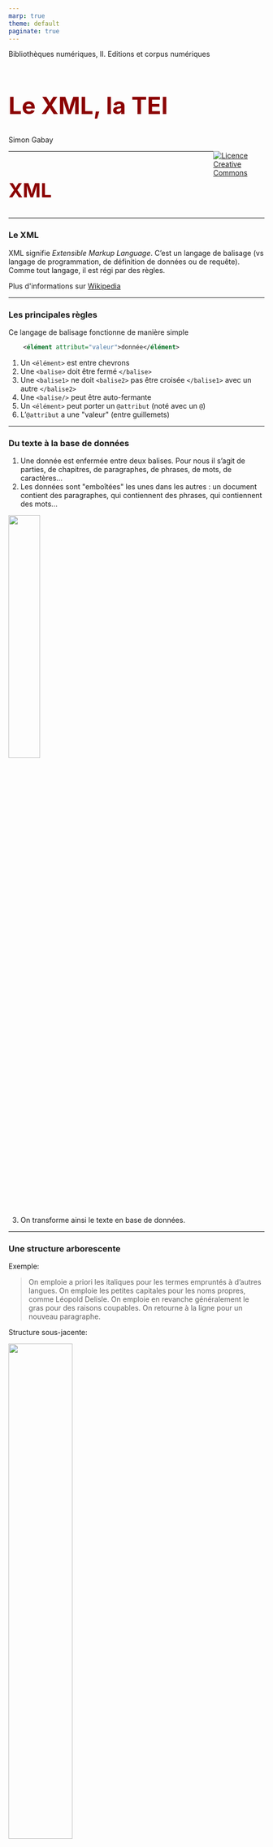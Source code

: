 ```yaml
---
marp: true
theme: default
paginate: true
---
```


<style>
img[alt~="center"] {
  display: block;
  margin: 0 auto;
}
h1 {
  font-size: 46px;
  color: darkred;
}
h2 {
  font-size: 38px;
  color: darkred;
}
</style>

Bibliothèques numériques, II. Editions et corpus numériques

# Le XML, la TEI

Simon Gabay

<a style="float:right; width: 20%;" rel="license" href="http://creativecommons.org/licenses/by-sa/4.0/"><img alt="Licence Creative Commons" src="https://i.creativecommons.org/l/by/4.0/88x31.png"/></a>

---
## XML
---

### Le XML
XML signifie _Extensible Markup Language_. C’est un langage de balisage (vs langage de programmation, de définition de données ou de requête). Comme tout langage, il est régi par des règles.

Plus d'informations sur [Wikipedia](https://fr.wikipedia.org/wiki/Extensible_Markup_Language)

---

### Les principales règles

Ce langage de balisage fonctionne de manière simple
```XML
    <élément attribut="valeur">donnée</élément>
```
1. Un `<élément>` est entre chevrons
2. Une `<balise>` doit être fermé `</balise>`
3. Une `<balise1>` ne doit `<balise2>` pas être croisée `</balise1>` avec un autre `</balise2>`
4. Une `<balise/>` peut être auto-fermante
5. Un `<élément>` peut porter un `@attribut` (noté
avec un `@`)
6. L’`@attribut` a une "valeur" (entre guillemets)

---

### Du texte à la base de données

1. Une donnée est enfermée entre deux balises. Pour nous il s’agit de parties, de chapitres, de paragraphes, de phrases, de mots, de caractères...
2. Les données sont "emboîtées" les unes dans les autres : un document contient des paragraphes, qui contiennent des phrases, qui contiennent des mots...

<img src="Cours_02_images/PoupeesRusses.jpg" width="35%"/>


3. On transforme ainsi le texte en base de données.

---

### Une structure arborescente

Exemple:

>On emploie a priori les italiques pour les termes empruntés à d’autres langues. On emploie les petites capitales pour les noms propres, comme Léopold Delisle. On emploie en revanche généralement le gras pour des raisons coupables.
On retourne à la ligne pour un nouveau paragraphe.

Structure sous-jacente:

<img src="Cours_02_images/arbor0.png" width="50%"/>

---

### XML comme langage structuré (par des balises)

```XML
<document>
  <paragraphe>
    <phrase>
      On emploie <locutionÉtrangère>a
      priori</locutionÉtrangère> les italiques pour les
      termes empruntés à d’autres langues.
    </phrase>
    <phrase>
    On emploie les petites capitales pour les noms
    propres,comme <nom>Léopold Delisle</nom> ou
    <nom>Jules Quicherat</nom>.
    </phrase>
    <phrase>
      On emploie en revanche généralement le gras pour
      des raisons coupables.
    </phrase>
  </paragraphe>
  <paragraphe>
    <phrase>
      On retourne à la ligne pour un nouveau paragraphe.
    </phrase>
  </paragraphe>
</document>
```
---

### Une question fondamentale

Une question fondamentale
1. Nous avons ici utilisé `<paragraphe>` ou `<phrase>`, mais nous aurions pu choisir d’autres noms.
2. Si nous étions italiens, nous aurions choisi `<paragrafo>` et `<frase>`
3. Mais alors les documents sont encodés différemment: comment choisir des noms pour les `<éléments>` et les `@attributs` communs à tous?

---
### Exercice

Exercice 1 [Disponible ici](https://github.com/gabays/Cours_Edition_Geneve/blob/master/Cours_02/Cours_02_exo/Cours_02_exo.md)

---
## TEI
---

### La TEI

- TEI pour _Text Encoding Initiative_
- Elle est créé en 1987 (donc avant internet)
- La TEI est pilotée par un consortium qui maintient et développe des recommandations pour l’encodage des textes
- Ces recommandations sont en constante évolution
- Elles sont disponibles en ligne http://www.tei-c.org/guidelines/

---

### Entre vocabulaire et langage

Il existe d’autres vocabulaires XML que la TEI, comme
- l’EAD (_Encoded Archival Description_) pour les archivistes
- le DC (_Dublin Core_) pour les bibliothécaires
- le TMX (_Translation Memory eXchange_)

Ces vocabulaires peuvent d’ailleurs être exprimés avec d’autres langages (comme RDF-DC en turtle).
Pour cette raison, on parle de XML-TEI, (ainsi il a existé un SGML-TEI).

---

### Trois particularités de la TEI

1. Le vocabulaire est en anglais : on utilise une balise `<w>` (_word_) pour un `<w>mot</w>`
2. Il est limité: on ne peut (presque) pas inventer de nouvelles balises
3. Il propose autant que possible un encodage sémantique (à l’inverse de LaTeX, par exemple)

---

### Sémantique et procédural

>On emploie _a priori_ les italiques pour les locutions et termes empruntés à d’autres langues.

Procédural

```XML
On emploie <italique>a priori</italique> les italiques pour les
locutions et termes empruntés à d’autres langues.
```
Sémantique

```XML
On emploie <locutionEtrangère>a priori</locutionEtrangère> les
italiques…
```

Sémantique II

```XML
On emploie <latin>a priori</latin> les italiques...
```

---

### En TEI

```XML
On emploie <foreign xml:lang="la">a priori</foreign> les
italiques...
```

---

# Quelques concepts

---

### Modélisation

> Opération par laquelle on établit le modèle d’un système complexe, afin d’étudier plus commodément et de mesurer les effets sur ce système des variations de tel ou tel de ses éléments composants.

J. Giraud, P. Pamart, J. Riverain, _Les nouveaux mots «dans le vent»_, Paris, France, 1974.

Il s’agit de définir un modèle adapté :
1. aux documents que l’on édite
2. à nos questions de recherche
3. aux moyens (techniques, financiers. . . ) dont on dispose

Attention ! Il est souvent coûteux et compliqué de revenir sur certains choix. Il s’agit donc de bien réféchir !

---

### Modélisation pour un philologue

Concrètement, pour un philologue, les premières questions sont les suivantes:
- Quels passages du texte doivent être balisés ? Les noms ? les locutions étrangères ? tous les mots ? Doit-on mettre la catégorie morpho-syntaxique et le lemme ?
- Doit-on représenter la structure physique du document (folios, pages. . . ) ou la structure logique (chapitres, parties. . . )

Attention, il est (presque) impossible de tout faire : il faut choisir !

---

### Modélisation: Structure logique
```XML
<document>
  <paragraphe>
    <phrase>
      On emploie a priori les italiques pour les terme
      empruntés à d’autres langues.
    </phrase>
    <phrase>
      On emploie les petites capitales pour les noms
      propres, comme Léopold Delisle ou Jules Quicherat.
    </phrase>
   </paragraphe>
  </document>
```

---

### Modélisation: Structure physique

```XML
<document>
  <pb n="1"/>
  On emploie a priori les italiques pour les termes
  empruntés à d’autres langues. On
  <pb n="2"/>
  emploie les petites capitales pour les noms propres,
  comme Léopold Delisle ou Jules Quicherat.
</document>
```

---

### Granularité
> Degré de finesse ou précision d’un modèle, conçu comme le niveau de son plus petit composant. Plus la granularité est grande, plus on descend dans la modélisation (niveau phrase, mot, graphème, etc.) – et plus on ajoute de balises.

---

Faible granularité
```XML
<document>
  <paragraphe>
    <phrase>
      On emploie a priori les italiques pour les termes
      empruntés à d’autres langues.
    </phrase>
    <phrase>
      On emploie les petites capitales pour les noms
      propres, comme Léopold Delisle ou Jules Quicherat.
    </phrase>
   </paragraphe>
</document>
```

---

Moyenne granularité
```XML
<document>
  <paragraphe>
    <phrase>
      On emploie <locutionÉtrangère>a
      priori</locutionÉtrangère> les italiques pour les
      termes empruntés à d’autres langues.
    </phrase>
    <phrase>
      On emploie les petites capitales pour les noms
      propres, comme <nom>Léopold Delisle</nom> ou
      <nom>Jules Quicherat</nom>.
    </phrase>
   </paragraphe>
```

---

Forte granularité
```XML
<document>
  <paragraphe>
    <phrase>
      <w lemme="on" POS="PROper">On<w/>
      <w lemme="employer" POS="VERcjg">emploie<w>
     ...
```

---
### Exercices

Exercice 2 et 3 [Disponible ici](https://github.com/gabays/Cours_Edition_Geneve/blob/master/Cours_02/Cours_02_exo/Cours_02_exo.md)

---
### Sources

Ce cours reprend des parties d'un cours donné avec J.-B. Camps à Neuchâtel en février 2018.
